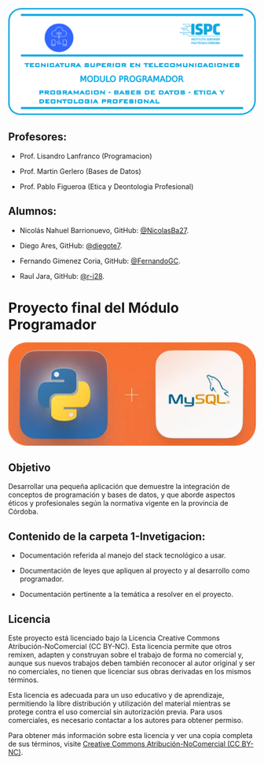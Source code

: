   
<center><img src="./assets/visuales/logo caratula.png" width="1200"></center>         

## Profesores:  
- Prof. Lisandro Lanfranco (Programacion)

- Prof. Martin Gerlero (Bases de Datos) 

- Prof. Pablo Figueroa (Etica y Deontologia Profesional)

## Alumnos:   

- Nicolás Nahuel Barrionuevo, GitHub: [@NicolasBa27](https://github.com/NicolasBa27).  

- Diego Ares, GitHub: [@diegote7](https://github.com/diegote7).  

- Fernando Gimenez Coria, GitHub: [@FernandoGC](https://github.com/FerCbr).  

- Raul Jara, GitHub: [@r-j28](https://github.com/r-j28).  


# **Proyecto final del Módulo Programador**  

<center><img src="./assets/visuales/logo pythonmysql.png" width="800"></center>  

## Objetivo  

Desarrollar una pequeña aplicación que demuestre la integración de conceptos de programación y bases de datos, y que aborde aspectos éticos y profesionales según la normativa vigente en la provincia de Córdoba.  

## Contenido de la carpeta 1-Invetigacion:  

- Documentación referida al manejo del stack tecnológico a usar.  

- Documentación de leyes que apliquen al proyecto y al desarrollo como programador.  

- Documentación pertinente a la temática a resolver en el proyecto.  
##   


## Licencia

Este proyecto está licenciado bajo la Licencia Creative Commons Atribución-NoComercial (CC BY-NC). Esta licencia permite que otros remixen, adapten y construyan sobre el trabajo de forma no comercial y, aunque sus nuevos trabajos deben también reconocer al autor original y ser no comerciales, no tienen que licenciar sus obras derivadas en los mismos términos.

Esta licencia es adecuada para un uso educativo y de aprendizaje, permitiendo la libre distribución y utilización del material mientras se protege contra el uso comercial sin autorización previa. Para usos comerciales, es necesario contactar a los autores para obtener permiso.

Para obtener más información sobre esta licencia y ver una copia completa de sus términos, visite [Creative Commons Atribución-NoComercial (CC BY-NC)](https://creativecommons.org/licenses/by-nc/4.0/).


